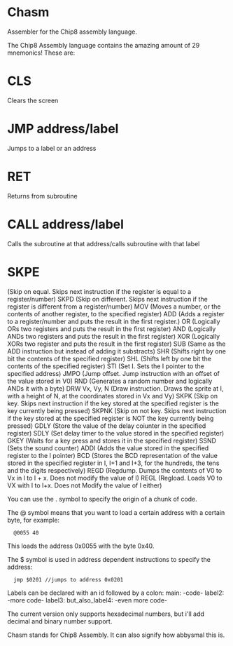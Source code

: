 # Chasm
Assembler for the Chip8 assembly language. 

The Chip8 Assembly language contains the amazing amount of 29 mnemonics! These are:
# CLS 
Clears the screen
# JMP address/label
Jumps to a label or an address
# RET 
Returns from subroutine
# CALL address/label
Calls the subroutine at that address/calls subroutine with that label
# SKPE 
(Skip on equal. Skips next instruction if the register is equal to a register/number)
SKPD (Skip on different. Skips next instruction if the register is different from a register/number)
MOV (Moves a number, or the contents of another register, to the specified register)
ADD (Adds a register to a register/number and puts the result in the first register.)
OR (Logically ORs two registers and puts the result in the first register)
AND (Logically ANDs two registers and puts the result in the first register)
XOR (Logically XORs two register and puts the result in the first register)
SUB (Same as the ADD instruction but instead of adding it substracts)
SHR (Shifts right by one bit the contents of the specified register)
SHL (Shifts left by one bit the contents of the specified register)
STI (Set I. Sets the I pointer to the specified address)
JMPO (Jump offset. Jump instruction with an offset of the value stored in V0)
RND (Generates a random number and logically ANDs it with a byte)
DRW Vx, Vy, N (Draw instruction. Draws the sprite at I, with a height of N, at the coordinates stored in Vx and Vy)
SKPK (Skip on key. Skips next instruction if the key stored at the specified register is the key currently being pressed)
SKPNK (Skip on not key. Skips next instruction if the key stored at the specified register is NOT the key currently being pressed)
GDLY (Store the value of the delay coiunter in the specified register)
SDLY (Set delay timer to the value stored in the specified register)
GKEY (Waits for a key press and stores it in the specified register)
SSND (Sets the sound counter)
ADDI (Adds the value stored in the specified register to the I pointer)
BCD (Stores the BCD representation of the value stored in the specified register in I, I+1 and I+3, for the hundreds, the tens and the digits respectively)
REGD (Regdump. Dumps the contents of V0 to Vx in I to I + x. Does not modify the value of I)
REGL (Regload. Loads V0 to VX with I to I+x. Does not Modify the value of I either)

You can use the . symbol to specify the origin of a chunk of code.

The @ symbol means that you want to load a certain address with a certain byte, for example:
```
  @0055 40
```
This loads the address 0x0055 with the byte 0x40.

The $ symbol is used in address dependent instructions to specify the address:
```
  jmp $0201 //jumps to address 0x0201
```

Labels can be declared with an id followed by a colon:
  main:
    -code-
  label2:
    -more code-
  label3: but_also_label4:
    -even more code-

The current version only supports hexadecimal numbers, but i'll  add decimal and binary number support.






Chasm stands for Chip8 Assembly.
It can also signify how abbysmal this is.
